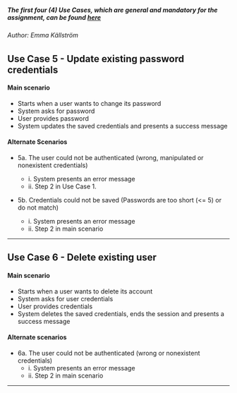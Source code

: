 ##### The first four (4) Use Cases, which are general and mandatory for the assignment, can be found [*here*](https://github.com/dntoll/1dv610/blob/master/assignments/A2_resources/UseCases.md "Use Cases 1-4 by Daniel Toll") 

###### Author: Emma Källström

## Use Case 5 - Update existing password credentials

#### Main scenario
* Starts when a user wants to change its password
* System asks for password
* User provides password
* System updates the saved credentials and presents a success message

#### Alternate Scenarios
* 5a. The user could not be authenticated (wrong, manipulated or nonexistent credentials)
  * i. System presents an error message
  * ii. Step 2 in Use Case 1.

* 5b. Credentials could not be saved (Passwords are too short (<= 5) or do not match)
  * i. System presents an error message
  * ii. Step 2 in main scenario

---
## Use Case 6 - Delete existing user

#### Main scenario
* Starts when a user wants to delete its account
* System asks for user credentials
* User provides credentials
* System deletes the saved credentials, ends the session and presents a success message

#### Alternate scenarios
* 6a. The user could not be authenticated (wrong or nonexistent credentials)
  * i. System presents an error message
  * ii. Step 2 in main scenario

---

